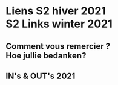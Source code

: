 <link rel="stylesheet" href="S2.css">

# Liens S2 hiver 2021<br>S2 Links winter 2021

## Comment vous remercier ?<br>Hoe jullie bedanken?

## IN's & OUT's 2021


